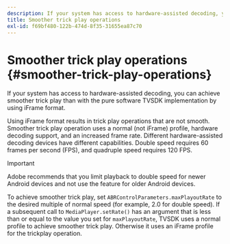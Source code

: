 ```yaml
---
description: If your system has access to hardware-assisted decoding, you can achieve smoother trick play than with the pure software TVSDK implementation by using iFrame format.
title: Smoother trick play operations
exl-id: f69bf480-122b-474d-8f35-31655ea87c70
---
```

# Smoother trick play operations {#smoother-trick-play-operations}

If your system has access to hardware-assisted decoding, you can achieve smoother trick play than with the pure software TVSDK implementation by using iFrame format.

<!--<a id="section_3DBFD7A3D1C7453096D3D3885E786263"></a>-->

Using iFrame format results in trick play operations that are not smooth. Smoother trick play operation uses a normal (not iFrame) profile, hardware decoding support, and an increased frame rate. Different hardware-assisted decoding devices have different capabilities. Double speed requires 60 frames per second (FPS), and quadruple speed requires 120 FPS.

>[!IMPORTANT]
>
>Adobe recommends that you limit playback to double speed for newer Android devices and not use the feature for older Android devices.

To achieve smoother trick play, set `ABRControlParameters.maxPlayoutRate` to the desired multiple of normal speed (for example, 2.0 for double speed). If a subsequent call to `MediaPlayer.setRate()` has an argument that is less than or equal to the value you set for `maxPlayoutRate`, TVSDK uses a normal profile to achieve smoother trick play. Otherwise it uses an iFrame profile for the trickplay operation.
